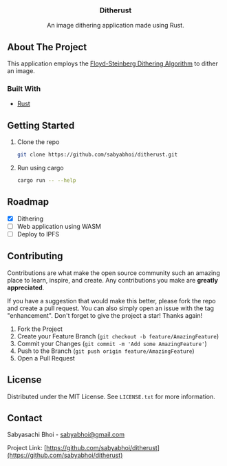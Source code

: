 <div align="center">
<h3 align="center">Ditherust</h3>

  <p align="center">
    An image dithering application made using Rust.
    <br />
  </p>
</div>

<!-- ABOUT THE PROJECT -->
## About The Project

This application employs the [Floyd-Steinberg Dithering Algorithm](https://en.wikipedia.org/wiki/Floyd%E2%80%93Steinberg_dithering) to dither an image.

### Built With

* [Rust](https://www.rust-lang.org/)

<!-- GETTING STARTED -->
## Getting Started

1. Clone the repo
   ```sh
   git clone https://github.com/sabyabhoi/ditherust.git
   ```
2. Run using cargo
   ```sh
   cargo run -- --help
   ```

<!-- ROADMAP -->
## Roadmap

- [X] Dithering
- [ ] Web application using WASM
- [ ] Deploy to IPFS

<!-- CONTRIBUTING -->
## Contributing

Contributions are what make the open source community such an amazing place to learn, inspire, and create. Any contributions you make are **greatly appreciated**.

If you have a suggestion that would make this better, please fork the repo and create a pull request. You can also simply open an issue with the tag "enhancement".
Don't forget to give the project a star! Thanks again!

1. Fork the Project
2. Create your Feature Branch (`git checkout -b feature/AmazingFeature`)
3. Commit your Changes (`git commit -m 'Add some AmazingFeature'`)
4. Push to the Branch (`git push origin feature/AmazingFeature`)
5. Open a Pull Request

<!-- LICENSE -->
## License

Distributed under the MIT License. See `LICENSE.txt` for more information.

<!-- CONTACT -->
## Contact

Sabyasachi Bhoi - sabyabhoi@gmail.com

Project Link: [https://github.com/sabyabhoi/ditherust](https://github.com/sabyabhoi/ditherust)
